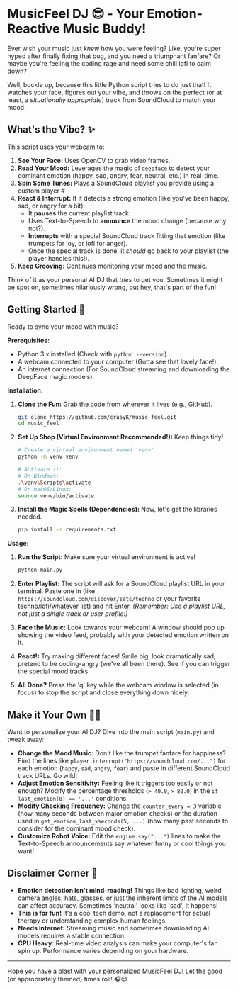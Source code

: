 # MusicFeel DJ 😎 - Your Emotion-Reactive Music Buddy!

Ever wish your music just *knew* how you were feeling? Like, you're super hyped after finally fixing that bug, and you need a triumphant fanfare? Or maybe you're feeling the coding rage and need some chill lofi to calm down?

Well, buckle up, because this little Python script tries to do just that! It watches your face, figures out your vibe, and throws on the perfect (or at least, a *situationally appropriate*) track from SoundCloud to match your mood.

## What's the Vibe? ✨

This script uses your webcam to:

1.  **See Your Face:** Uses OpenCV to grab video frames.
2.  **Read Your Mood:** Leverages the magic of `deepface` to detect your dominant emotion (happy, sad, angry, fear, neutral, etc.) in real-time.
3.  **Spin Some Tunes:** Plays a SoundCloud playlist you provide using a custom player #
4.  **React & Interrupt:** If it detects a strong emotion (like you've been happy, sad, or angry for a bit):
    * It **pauses** the current playlist track.
    * Uses Text-to-Speech to **announce** the mood change (because why not?).
    * **Interrupts** with a special SoundCloud track fitting that emotion (like trumpets for joy, or lofi for anger).
    * Once the special track is done, it *should* go back to your playlist (the player handles this!).
5.  **Keep Grooving:** Continues monitoring your mood and the music.

Think of it as your personal AI DJ that *tries* to get you. Sometimes it might be spot on, sometimes hilariously wrong, but hey, that's part of the fun!
## Getting Started 🚀

Ready to sync your mood with music?

**Prerequisites:**

* Python 3.x installed (Check with `python --version`).
* A webcam connected to your computer (Gotta see that lovely face!).
* An internet connection (For SoundCloud streaming and downloading the DeepFace magic models).

**Installation:**

1.  **Clone the Fun:** Grab the code from wherever it lives (e.g., GitHub).
    ```bash
    git clone https://github.com/crasyK/music_feel.git
    cd music_feel
    ```

2.  **Set Up Shop (Virtual Environment Recommended!):**
    Keep things tidy!
    ```bash
    # Create a virtual environment named 'venv'
    python -m venv venv

    # Activate it:
    # On Windows:
    .\venv\Scripts\activate
    # On macOS/Linux:
    source venv/bin/activate
    ```

3.  **Install the Magic Spells (Dependencies):**
    Now, let's get the libraries needed.
    ```bash
    pip install -r requirements.txt
    ```

**Usage:**

1.  **Run the Script:**
    Make sure your virtual environment is active!
    ```bash
    python main.py
    ```

2.  **Enter Playlist:** The script will ask for a SoundCloud playlist URL in your terminal. Paste one in (like `https://soundcloud.com/discover/sets/techno` or your favorite techno/lofi/whatever list) and hit Enter.
    *(Remember: Use a playlist URL, not just a single track or user profile!)*

3.  **Face the Music:** Look towards your webcam! A window should pop up showing the video feed, probably with your detected emotion written on it.

4.  **React!:** Try making different faces! Smile big, look dramatically sad, pretend to be coding-angry (we've all been there). See if you can trigger the special mood tracks.

5.  **All Done?** Press the 'q' key while the webcam window is selected (in focus) to stop the script and close everything down nicely.

## Make it Your Own 🔧💡

Want to personalize your AI DJ? Dive into the main script (`main.py`) and tweak away:

* **Change the Mood Music:** Don't like the trumpet fanfare for happiness? Find the lines like `player.interrupt("https://soundcloud.com/...")` for each emotion (`happy`, `sad`, `angry`, `fear`) and paste in different SoundCloud track URLs. Go wild!
* **Adjust Emotion Sensitivity:** Feeling like it triggers too easily or not enough? Modify the percentage thresholds (`> 40.0`, `> 80.0`) in the `if last_emotion[0] == '...'` conditions.
* **Modify Checking Frequency:** Change the `counter_every = 3` variable (how many seconds between major emotion checks) or the duration used in `get_emotion_last_xseconds(5, ...)` (how many past seconds to consider for the dominant mood check).
* **Customize Robot Voice:** Edit the `engine.say("...")` lines to make the Text-to-Speech announcements say whatever funny or cool things you want!

## Disclaimer Corner 🤔

* **Emotion detection isn't mind-reading!** Things like bad lighting, weird camera angles, hats, glasses, or just the inherent limits of the AI models can affect accuracy. Sometimes 'neutral' looks like 'sad', it happens!
* **This is for fun!** It's a cool tech demo, not a replacement for actual therapy or understanding complex human feelings.
* **Needs Internet:** Streaming music and sometimes downloading AI models requires a stable connection.
* **CPU Heavy:** Real-time video analysis can make your computer's fan spin up. Performance varies depending on your hardware.

---

Hope you have a blast with your personalized MusicFeel DJ! Let the good (or appropriately themed) times roll! 🎧😌
